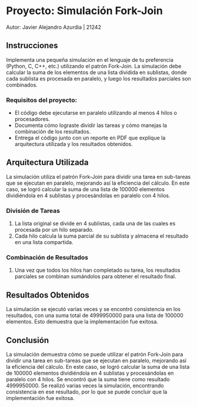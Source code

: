 # Proyecto: Simulación Fork-Join

Autor: Javier Alejandro Azurdia | 21242

## Instrucciones
Implementa una pequeña simulación en el lenguaje de tu preferencia (Python, C, C++, etc.) utilizando el patrón Fork-Join. La simulación debe calcular la suma de los elementos de una lista dividida en sublistas, donde cada sublista es procesada en paralelo, y luego los resultados parciales son combinados.

### Requisitos del proyecto:
- El código debe ejecutarse en paralelo utilizando al menos 4 hilos o procesadores.
- Documenta cómo lograste dividir las tareas y cómo manejas la combinación de los resultados.
- Entrega el código junto con un reporte en PDF que explique la arquitectura utilizada y los resultados obtenidos.

## Arquitectura Utilizada
La simulación utiliza el patrón Fork-Join para dividir una tarea en sub-tareas que se ejecutan en paralelo, mejorando así la eficiencia del cálculo. En este caso, se logró calcular la suma de una lista de 100000 elementos dividiéndola en 4 sublistas y procesándolas en paralelo con 4 hilos.

### División de Tareas
1. La lista original se divide en 4 sublistas, cada una de las cuales es procesada por un hilo separado.
2. Cada hilo calcula la suma parcial de su sublista y almacena el resultado en una lista compartida.

### Combinación de Resultados
1. Una vez que todos los hilos han completado su tarea, los resultados parciales se combinan sumándolos para obtener el resultado final.

## Resultados Obtenidos
La simulación se ejecutó varias veces y se encontró consistencia en los resultados, con una suma total de 4999950000 para una lista de 100000 elementos. Esto demuestra que la implementación fue exitosa.

## Conclusión
La simulación demuestra cómo se puede utilizar el patrón Fork-Join para dividir una tarea en sub-tareas que se ejecutan en paralelo, mejorando así la eficiencia del cálculo. En este caso, se logró calcular la suma de una lista de 100000 elementos dividiéndola en 4 sublistas y procesándolas en paralelo con 4 hilos. Se encontró que la suma tiene como resultado 4999950000. Se realizó varias veces la simulación, encontrando consistencia en ese resultado, por lo que se puede concluir que la implementación fue exitosa.